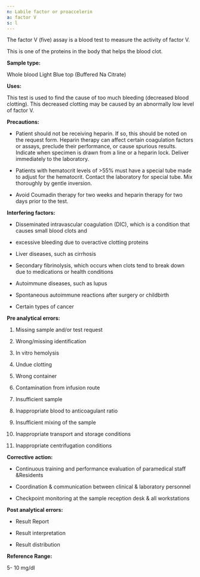 ```yaml
---
n: Labile factor or proaccelerin
a: factor V
s: l
---
```


The factor V (five) assay is a blood test to measure the activity of factor V.

This is one of the proteins in the body that helps the blood clot.

__Sample type:__

Whole blood Light Blue top (Buffered Na Citrate)

__Uses:__

This test is used to find the cause of too much bleeding (decreased blood clotting). This decreased clotting may be caused by an abnormally low level of factor V.

__Precautions:__

-	Patient should not be receiving heparin. If so, this should be noted on the request form. Heparin therapy can affect certain coagulation factors or assays, preclude their performance, or cause spurious results. Indicate when specimen is drawn from a line or a heparin lock. Deliver immediately to the laboratory.

-	Patients with hematocrit levels of >55% must have a special tube made to adjust for the hematocrit. Contact the laboratory for special tube. Mix thoroughly by gentle inversion.

-	Avoid Coumadin therapy for two weeks and heparin therapy for two days prior to the test.

__Interfering factors:__

-	Disseminated intravascular coagulation (DIC), which is a condition that causes small blood clots and

-	excessive bleeding due to overactive clotting proteins

-	Liver diseases, such as cirrhosis

-	Secondary fibrinolysis, which occurs when clots tend to break down due to medications or health conditions

-	Autoimmune diseases, such as lupus

-	Spontaneous autoimmune reactions after surgery or childbirth

-	Certain types of cancer

__Pre analytical errors:__

1. Missing sample and/or test request

2. Wrong/missing identification

3. In vitro hemolysis

4. Undue clotting

5. Wrong container

6. Contamination from infusion route

7. Insufficient sample

8. Inappropriate blood to anticoagulant ratio

9. Insufficient mixing of the sample

10. Inappropriate transport and storage conditions

11. Inappropriate centrifugation conditions

__Corrective action:__

-	Continuous training and performance evaluation of paramedical staff &Residents

-	Coordination & communication between clinical & laboratory personnel

-	Checkpoint monitoring at the sample reception desk & all workstations

__Post analytical errors:__

-	Result Report

-	Result interpretation

-	Result distribution

__Reference Range:__

5- 10 mg/dl